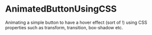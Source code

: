 # AnimatedButtonUsingCSS
Animating a simple button to have a hover effect (sort of !) using CSS properties such as transform, transition, box-shadow etc.
